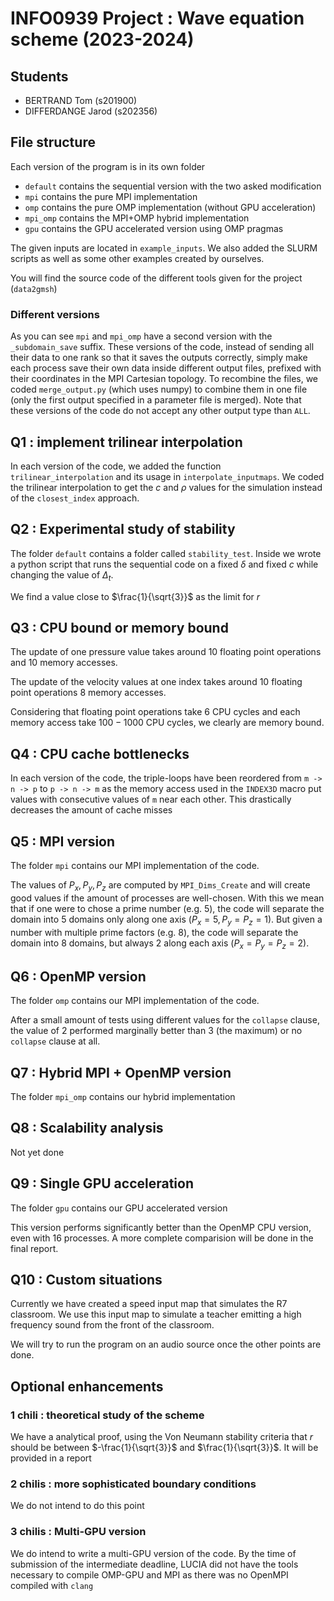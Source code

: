 # INFO0939 Project : Wave equation scheme (2023-2024)

## Students

* BERTRAND Tom (s201900)
* DIFFERDANGE Jarod (s202356)

## File structure

Each version of the program is in its own folder
* `default` contains the sequential version with the two asked modification
* `mpi` contains the pure MPI implementation
* `omp` contains the pure OMP implementation (without GPU acceleration)
* `mpi_omp` contains the MPI+OMP hybrid implementation
* `gpu` contains the GPU accelerated version using OMP pragmas

The given inputs are located in `example_inputs`. 
We also added the SLURM scripts as well as some other examples created by ourselves.

You will find the source code of the different tools given for the project (`data2gmsh`)

### Different versions

As you can see `mpi` and `mpi_omp` have a second version with the `_subdomain_save` suffix.
These versions of the code, instead of sending all their data to one rank so that it saves the outputs correctly, simply make each process save their own data inside different output files, prefixed with their coordinates in the MPI Cartesian topology. To recombine the files, we coded `merge_output.py` (which uses numpy) to combine them in one file (only the first output specified in a parameter file is merged). Note that these versions of the code do not accept any other output type than `ALL`.

## Q1 : implement trilinear interpolation

In each version of the code, we added the function `trilinear_interpolation` and its usage in `interpolate_inputmaps`.
We coded the trilinear interpolation to get the $c$ and $\rho$ values for the simulation instead of the `closest_index` approach.

## Q2 : Experimental study of stability

The folder `default` contains a folder called `stability_test`. Inside we wrote a python script that runs the sequential code on a fixed $\delta$ and fixed $c$ while changing the value of $\Delta_t$.

We find a value close to $\frac{1}{\sqrt{3}}$ as the limit for $r$ 

## Q3 : CPU bound or memory bound

The update of one pressure value takes around $10$ floating point operations and $10$ memory accesses.

The update of the velocity values at one index takes around $10$ floating point operations $8$ memory accesses.

Considering that floating point operations take $6$ CPU cycles and each memory access take $100-1000$ CPU cycles,  we clearly are memory bound.

## Q4 : CPU cache bottlenecks

In each version of the code, the triple-loops have been reordered from `m -> n -> p` to `p -> n -> m` as the memory access used in the `INDEX3D` macro put values with consecutive values of `m` near each other. This drastically decreases the amount of cache misses

## Q5 : MPI version

The folder `mpi` contains our MPI implementation of the code.

The values of $P_x, P_y, P_z$ are computed by `MPI_Dims_Create` and will create good values if the amount of processes are well-chosen.
With this we mean that if one were to chose a prime number (e.g. $5$), the code will separate the domain into $5$ domains only along one axis ($P_x = 5, P_y = P_z = 1$). 
But given a number with multiple prime factors (e.g. $8$), the code will separate the domain into $8$ domains, but always $2$ along each axis ($P_x = P_y = P_z = 2$).

## Q6 : OpenMP version

The folder `omp` contains our MPI implementation of the code.

After a small amount of tests using different values for the `collapse` clause, the value of $2$ performed marginally better than $3$ (the maximum) or no `collapse` clause at all.

## Q7 : Hybrid MPI + OpenMP version

The folder `mpi_omp` contains our hybrid implementation

## Q8 : Scalability analysis

Not yet done

## Q9 : Single GPU acceleration 

The folder `gpu` contains our GPU accelerated version

This version performs significantly better than the OpenMP CPU version, even with $16$ processes.
A more complete comparision will be done in the final report.

## Q10 : Custom situations

Currently we have created a speed input map that simulates the R7 classroom. We use this input map to simulate a teacher emitting a high frequency sound from the front of the classroom.

We will try to run the program on an audio source once the other points are done.

## Optional enhancements

### 1 chili : theoretical study of the scheme

We have a analytical proof, using the Von Neumann stability criteria that $r$ should be between $-\frac{1}{\sqrt{3}}$ and $\frac{1}{\sqrt{3}}$. It will be provided in a report

### 2 chilis : more sophisticated boundary conditions

We do not intend to do this point

### 3 chilis : Multi-GPU version

We do intend to write a multi-GPU version of the code. By the time of submission of the intermediate deadline, LUCIA did not have the tools necessary to compile OMP-GPU and MPI as there was no OpenMPI compiled with `clang`